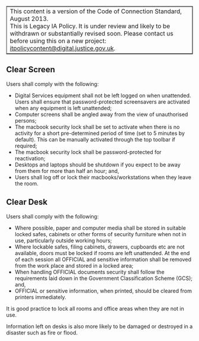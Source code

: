 ﻿<table border='1'>
<tr>
<td>This content is a version of the Code of Connection Standard, August 2013.<br/>
This is Legacy IA Policy. It is under review and likely to be withdrawn or substantially revised soon. Please contact us before using this on a new project: <a href="mailto:itpolicycontent@digital.justice.gov.uk?subject=access-control">itpolicycontent@digital.justice.gov.uk</a>.</td>
</tr>
</table>

## Clear Screen

Users shall comply with the following:

*   Digital Services equipment shall not be left logged on when unattended.  Users shall ensure that password-protected screensavers are activated when any equipment is left unattended;
*   Computer screens shall be angled away from the view of unauthorised persons;
*   The macbook security lock shall be set to activate when there is no activity for a short pre-determined period of time (set to 5 minutes by default).  This can be manually activated through the top toolbar if required;
*   The macbook security lock shall be password-protected for reactivation;
*   Desktops and laptops should be shutdown if you expect to be away from them for more than half an hour; and,
*   Users shall log off or lock their macbooks/workstations when they leave the room.

## Clear Desk

Users shall comply with the following:

*   Where possible, paper and computer media shall be stored in suitable locked safes, cabinets or other forms of security furniture when not in use, particularly outside working hours;
*   Where lockable safes, filing cabinets, drawers, cupboards etc are not available, doors must be locked if rooms are left unattended.  At the end of each session all OFFICIAL and sensitive information shall be removed from the work place and stored in a locked area;
*   When handling OFFICIAL documents security shall follow the requirements laid down in the Government Classification Scheme (GCS); and,
*   OFFICIAL or sensitive information, when printed, should be cleared from printers immediately.

It is good practice to lock all rooms and office areas when they are not in use.

Information left on desks is also more likely to be damaged or destroyed in a disaster such as fire or flood.